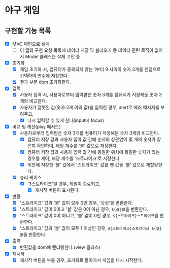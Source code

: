 # 야구 게임

## 구현할 기능 목록

- [x] MVC 패턴으로 설계
  - [ ] 이 앱의 구현 요청 목록에 데이터 저장 및 불러오기 등 데이터 관련 로직이 없어서 Model 클래스는 삭제 고민 중
- [x] 초기화
  - [x] 게임 초기화 시, 컴퓨터가 중복되지 않는 1부터 9 사이의 숫자 3개를 랜덤으로 선택하여 변수에 저장한다.
  - [x] 결과 부분 dom 초기화한다.
- [x] 입력
  - [x] 사용자 입력 시, 사용자로부터 입력받은 숫자 3개를 컴퓨터가 저장해둔 숫자 3개와 비교한다.
  - [x] 사용자가 잘못된 값(숫자 3개 이외 값)을 입력한 경우, alert로 에러 메시지를 보여주고,
    - [x] 다시 입력할 수 있게 한다(input에 focus)
- [x] 비교 및 계산(play 메서드)
  - [x] 사용자로부터 입력받은 숫자 3개를 컴퓨터가 저장해둔 숫자 3개와 비교한다.
    - [x] 컴퓨터 저장 값과 사용자 입력 값 간에 순서와 상관없이 몇 개의 숫자가 같은지 확인하여, 해당 개수를 '볼' 값으로 저장한다.
    - [x] 컴퓨터 저장 값과 사용자 입력 값 간에 동일한 위치에 동일한 숫자가 있는 경우를 세어, 해당 개수를 '스트라이크'로 저장한다.
    - [x] 이전에 저장한 '볼' 값에서 '스트라이크' 값를 뺀 값을 '볼' 값으로 재할당한다.
  - [x] 승리 케이스
    - [x] '3스트라이크'일 경우, 게임이 종료되고,
      - [x] 재시작 버튼이 표시된다.
- [x] 반환
  - [x] '스트라이크' 값과 '볼' 값이 모두 0인 경우, '낫싱'을 반환한다.
  - [x] '스트라이크' 값이 0이고 '볼' 값은 0이 아닌 경우, `${볼}볼`을 반환한다.
  - [x] '스트라이크' 값이 0이 아니고, '볼' 값이 0인 경우, `${스트라이크}스트라이크`를 반환한다.
  - [x] '스트라이크' 값과 '볼' 값이 모두 1 이상인 경우, `${스트라이크}스트라이크 ${볼}볼`을 반환한다.
- [x] 출력
  - [x] 반환값을 dom에 렌더링한다.(view 클래스)
- [x] 재시작
  - [x] 재시작 버튼을 누를 경우, 초기화로 돌아가서 게임을 다시 시작한다.
